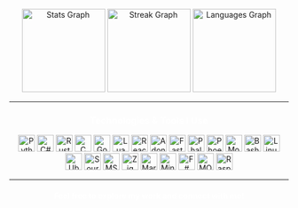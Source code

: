 <br clear="both">

<div align="center">
  <img src="https://github-readme-stats.vercel.app/api?username=Gxdsins&hide_title=false&hide_rank=false&show_icons=true&include_all_commits=true&count_private=true&disable_animations=false&theme=transparent&locale=en&hide_border=true&text_color=white&icon_color=white" height="150" alt="Stats Graph"  />
  <img src="https://streak-stats.demolab.com?user=Gxdsins&locale=en&mode=daily&theme=transparent&hide_border=true&bg_color=transparent&text_color=white&icon_color=white" height="150" alt="Streak Graph"  />
  <img src="https://github-readme-stats.vercel.app/api/top-langs?username=Gxdsins&locale=en&hide_title=false&layout=compact&card_width=320&langs_count=5&theme=transparent&hide_border=true&text_color=white&icon_color=white" height="150" alt="Languages Graph"  />
</div>

<hr>

<div align="center">
  <h3 style="color:white;">Technologies & Tools I Use</h3>
</div>

<div align="center">
  <!-- Grouping programming languages -->
  <img src="https://cdn.jsdelivr.net/gh/devicons/devicon/icons/python/python-original.svg" height="30" alt="Python logo" />
  <img src="https://cdn.jsdelivr.net/gh/devicons/devicon/icons/csharp/csharp-original.svg" height="30" alt="C# logo" />
  <img src="https://cdn.jsdelivr.net/gh/devicons/devicon/icons/rust/rust-original.svg" height="30" alt="Rust logo" />
  <img src="https://cdn.jsdelivr.net/gh/devicons/devicon/icons/c/c-original.svg" height="30" alt="C logo" />
  <img src="https://cdn.jsdelivr.net/gh/devicons/devicon/icons/go/go-original.svg" height="30" alt="Go logo" />
  <img src="https://cdn.jsdelivr.net/gh/devicons/devicon/icons/lua/lua-original.svg" height="30" alt="Lua logo" />

  <!-- Grouping frameworks and tools -->
  <img src="https://cdn.jsdelivr.net/gh/devicons/devicon/icons/react/react-original.svg" height="30" alt="React logo" />
  <img src="https://cdn.jsdelivr.net/gh/devicons/devicon/icons/adonisjs/adonisjs-original.svg" height="30" alt="AdonisJS logo" />
  <img src="https://cdn.jsdelivr.net/gh/devicons/devicon/icons/fastapi/fastapi-original.svg" height="30" alt="FastAPI logo" />
  <img src="https://cdn.jsdelivr.net/gh/devicons/devicon/icons/phalcon/phalcon-original.svg" height="30" alt="Phalcon logo" />
  <img src="https://cdn.jsdelivr.net/gh/devicons/devicon/icons/phoenix/phoenix-original.svg" height="30" alt="Phoenix logo" />
  
  <!-- Grouping databases -->
  <img src="https://cdn.jsdelivr.net/gh/devicons/devicon/icons/mongodb/mongodb-original.svg" height="30" alt="MongoDB logo" />
  
  <!-- Grouping DevOps and OS tools -->
  <img src="https://cdn.jsdelivr.net/gh/devicons/devicon/icons/bash/bash-original.svg" height="30" alt="Bash logo" />
  <img src="https://cdn.jsdelivr.net/gh/devicons/devicon/icons/linux/linux-original.svg" height="30" alt="Linux logo" />
  <img src="https://cdn.jsdelivr.net/gh/devicons/devicon/icons/ubuntu/ubuntu-plain.svg" height="30" alt="Ubuntu logo" />
  <img src="https://cdn.jsdelivr.net/gh/devicons/devicon/icons/sourcetree/sourcetree-original.svg" height="30" alt="SourceTree logo" />
  
  <!-- Grouping other tools -->
  <img src="https://cdn.jsdelivr.net/gh/devicons/devicon/icons/msdos/msdos-original.svg" height="30" alt="MS-DOS logo" />
  <img src="https://cdn.jsdelivr.net/gh/devicons/devicon/icons/zig/zig-original.svg" height="30" alt="Zig logo" />
  <img src="https://cdn.jsdelivr.net/gh/devicons/devicon/icons/markdown/markdown-original.svg" height="30" alt="Markdown logo" />
  <img src="https://cdn.jsdelivr.net/gh/devicons/devicon/icons/minitab/minitab-original.svg" height="30" alt="Minitab logo" />
  <img src="https://cdn.jsdelivr.net/gh/devicons/devicon/icons/fsharp/fsharp-original.svg" height="30" alt="F# logo" />
  <img src="https://cdn.jsdelivr.net/gh/devicons/devicon/icons/modx/modx-original.svg" height="30" alt="MODX logo" />
  <img src="https://cdn.jsdelivr.net/gh/devicons/devicon/icons/raspberrypi/raspberrypi-original.svg" height="30" alt="Raspberry Pi logo" />
</div>

<hr>

<div align="center">
  <h4 style="color:white;">Feel free to explore my work and connect with me!</h4>
</div>
